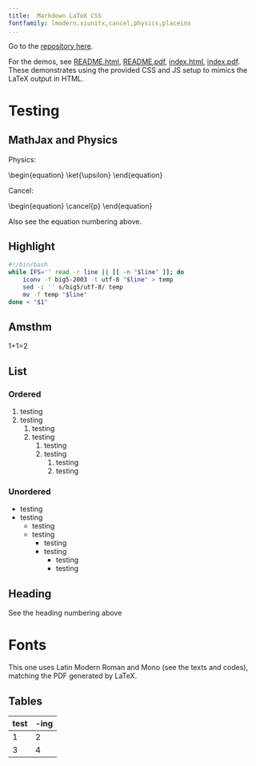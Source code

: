 ```yaml
---
title:	Markdown LaTeX CSS
fontfamily:	lmodern,siunitx,cancel,physics,placeins
...
```


Go to the [repository here](https://github.com/ickc/markdown-latex-css).

For the demos, see [README.html](README.html), [README.pdf](README.pdf), [index.html](index.html), [index.pdf](index.pdf). These demonstrates using the provided CSS and JS setup to mimics the LaTeX output in HTML.

# Testing #

## MathJax and Physics ##

Physics:

\begin{equation}
\ket{\upsilon}
\end{equation}

Cancel:

\begin{equation}
\cancel{p}
\end{equation}

Also see the equation numbering above.

## Highlight ##

```bash
#!/bin/bash
while IFS='' read -r line || [[ -n "$line" ]]; do
	iconv -f big5-2003 -t utf-8 "$line" > temp
	sed -i '' s/big5/utf-8/ temp
	mv -f temp "$line"
done < "$1"
```

## Amsthm ##

<div class="Conjecture">

1+1=2

</div>

## List ##

### Ordered ###

1. testing
2. testing
	1. testing
	2. testing
		1. testing
		2. testing
			1. testing
			2. testing

### Unordered ###


- testing
- testing
	- testing
	- testing
		- testing
		- testing
			- testing
			- testing

## Heading ##

See the heading numbering above

# Fonts #

This one uses Latin Modern Roman and Mono (see the texts and codes), matching the PDF generated by LaTeX.

## Tables ##

| test	| -ing	|  
|  ------	| ------	|  
| 1	| 2  	| 
| 3	| 4	|  
